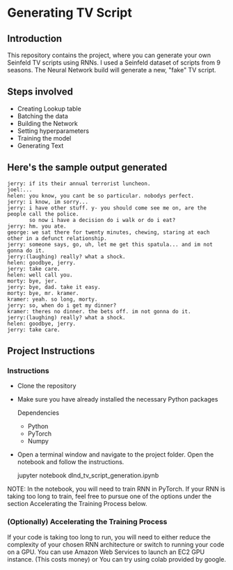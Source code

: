 # Generating TV Script

## Introduction

This repository contains the project, where you can generate your own Seinfeld TV scripts using RNNs. I used a Seinfeld dataset of scripts from 9 seasons. The Neural Network build will generate a new, "fake" TV script. 

## Steps involved

- Creating Lookup table
- Batching the data
- Building the Network
- Setting hyperparameters
- Training the model
- Generating Text

## Here's the sample output generated 

```
jerry: if its their annual terrorist luncheon.
joel:...
helen: you know, you cant be so particular. nobodys perfect.
jerry: i know, im sorry...
jerry: i have other stuff. y- you should come see me on, are the people call the police. 
       so now i have a decision do i walk or do i eat?
jerry: hm. you ate.
george: we sat there for twenty minutes, chewing, staring at each other in a defunct relationship.
jerry: someone says, go, uh, let me get this spatula... and im not gonna do it.
jerry:(laughing) really? what a shock.
helen: goodbye, jerry.
jerry: take care.
helen: well call you.
morty: bye, jer.
jerry: bye, dad. take it easy.
morty: bye, mr. kramer.
kramer: yeah. so long, morty.
jerry: so, when do i get my dinner?
kramer: theres no dinner. the bets off. im not gonna do it.
jerry:(laughing) really? what a shock.
helen: goodbye, jerry.
jerry: take care.
```

## Project Instructions

### Instructions

- Clone the repository 
 
- Make sure you have already installed the necessary Python packages 
    
    Dependencies
    - Python
    - PyTorch
    - Numpy

- Open a terminal window and navigate to the project folder. Open the notebook and follow the instructions.

	jupyter notebook dlnd_tv_script_generation.ipynb
  
NOTE: In the notebook, you will need to train RNN in PyTorch. If your RNN is taking too long to train, feel free to pursue one of the options under the section Accelerating the Training Process below.

### (Optionally) Accelerating the Training Process

If your code is taking too long to run, you will need to either reduce the complexity of your chosen RNN architecture or switch to running your code on a GPU. You can use Amazon Web Services to launch an EC2 GPU instance. (This costs money) or You can try using colab provided by google.
